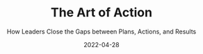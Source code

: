 ---
date: 2022-04-28
dateYear: 2022
isbn: 9781473644960
title: The Art of Action
subtitle: How Leaders Close the Gaps between Plans, Actions, and Results
description: "What do you want me to do? This question is the enduring management issue, a perennial problem that Stephen Bungay shows has an old solution that is counter-intuitive and yet common sense. The Art of Action is a thought-provoking and fresh look at how managers can turn planning into execution, and execution into results. Drawing on his experience as a consultant, senior manager and a highly respected military historian, Stephen Bungay takes a close look at the nineteenth-century Prussian Army, which built its agility on the initiative of its highly empowered junior officers, to show business leaders how they can build more effective, productive organizations. Based on a theoretical framework which has been tested in practice over 150 years, Bungay shows how the approach known as 'mission command' has been applied in businesses as diverse as pharmaceuticals and F1 racing today. The Art of Action is scholarly but engaging, rigorous but pragmatic, and shows how common sense can sometimes be surprising."
cover: cover-the-art-of-action.jpeg
coverGoogle: https://books.google.com/books/content?id=hSufDAAAQBAJ&printsec=frontcover&img=1&zoom=1&edge=curl&source=gbs_api
pageCount: 228
authors: Stephen Bungay
publishers: Nicholas Brealey
published: 2011-02-16
publishedYear: 2011
shelves:
- non-fiction
- business
favorite: true
skills:
- strategy
- product
portfolioFeature: true
weight: 8
---
